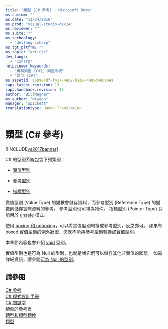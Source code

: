 ```yaml
---
title: "類型 (C# 參考) | Microsoft Docs"
ms.custom: ""
ms.date: "11/24/2016"
ms.prod: "visual-studio-dev14"
ms.reviewer: ""
ms.suite: ""
ms.technology: 
  - "devlang-csharp"
ms.tgt_pltfrm: ""
ms.topic: "article"
dev_langs: 
  - "CSharp"
helpviewer_keywords: 
  - "資料類型 [C#], 類型系統"
  - "類型 [C#]"
ms.assetid: 16b984df-f417-4e02-b1e6-4589d4a614ea
caps.latest.revision: 13
caps.handback.revision: 13
author: "BillWagner"
ms.author: "wiwagn"
manager: "wpickett"
translationtype: Human Translation
---
```

# 類型 (C# 參考)
[!INCLUDE[vs2017banner](../../../csharp/includes/vs2017banner.md)]

C\# 的型別系統包含下列類別：  
  
-   [實值型別](../../../csharp/language-reference/keywords/value-types.md)  
  
-   [參考型別](../../../csharp/language-reference/keywords/reference-types.md)  
  
-   [指標型別](../../../csharp/programming-guide/unsafe-code-pointers/pointer-types.md)  
  
 實值型別 \(Value Type\) 的變數會儲存資料，而參考型別 \(Reference Type\) 的變數則儲存實際資料的參考。  參考型別也可視為物件。  指標型別 \(Pointer Type\) 只能用於 [unsafe](../../../csharp/language-reference/keywords/unsafe.md) 模式。  
  
 使用 [boxing 和 unboxing](../../../csharp/programming-guide/types/boxing-and-unboxing.md)，可以將實值型別轉換成參考型別，反之亦可。  如果有 boxed 實值型別的例外狀況，您就不能將參考型別轉換成實值型別。  
  
 本章節內容也會介紹 [void](../../../csharp/language-reference/keywords/void.md) 型別。  
  
 實值型別也是可為 Null 的型別，也就是說它們可以儲存其他非實值的狀態。  如需詳細資訊，請參閱[可為 Null 的型別](../../../csharp/programming-guide/nullable-types/index.md)。  
  
## 請參閱  
 [C\# 參考](../../../csharp/language-reference/index.md)   
 [C\# 程式設計手冊](../../../csharp/programming-guide/index.md)   
 [C\# 關鍵字](../../../csharp/language-reference/keywords/index.md)   
 [類型的參考表](../../../csharp/language-reference/keywords/reference-tables-for-types.md)   
 [轉型和類型轉換](../../../csharp/programming-guide/types/casting-and-type-conversions.md)   
 [類型](../../../csharp/programming-guide/types/index.md)